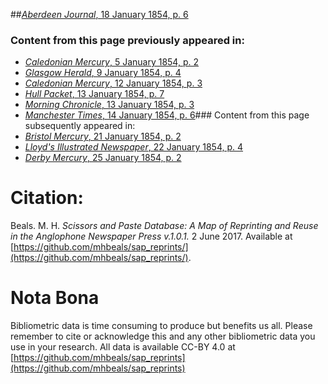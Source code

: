 ##[*Aberdeen Journal*, 18 January 1854, p. 6](https://mhbeals.github.io/sap_html/Aberdeen-Journal/Aberdeen-Journal-18-January-1854-p-6)

### Content from this page previously appeared in:
+ [*Caledonian Mercury*, 5 January 1854, p. 2](https://mhbeals.github.io/sap_html/Caledonian-Mercury/Caledonian-Mercury-5-January-1854-p-2)
+ [*Glasgow Herald*, 9 January 1854, p. 4](https://mhbeals.github.io/sap_html/Glasgow-Herald/Glasgow-Herald-9-January-1854-p-4)
+ [*Caledonian Mercury*, 12 January 1854, p. 3](https://mhbeals.github.io/sap_html/Caledonian-Mercury/Caledonian-Mercury-12-January-1854-p-3)
+ [*Hull Packet*, 13 January 1854, p. 7](https://mhbeals.github.io/sap_html/Hull-Packet/Hull-Packet-13-January-1854-p-7)
+ [*Morning Chronicle*, 13 January 1854, p. 3](https://mhbeals.github.io/sap_html/Morning-Chronicle/Morning-Chronicle-13-January-1854-p-3)
+ [*Manchester Times*, 14 January 1854, p. 6](https://mhbeals.github.io/sap_html/Manchester-Times/Manchester-Times-14-January-1854-p-6)### Content from this page subsequently appeared in:
+ [*Bristol Mercury*, 21 January 1854, p. 2](https://mhbeals.github.io/sap_html/Bristol-Mercury/Bristol-Mercury-21-January-1854-p-2)
+ [*Lloyd's Illustrated Newspaper*, 22 January 1854, p. 4](https://mhbeals.github.io/sap_html/Lloyd's-Illustrated-Newspaper/Lloyd's-Illustrated-Newspaper-22-January-1854-p-4)
+ [*Derby Mercury*, 25 January 1854, p. 2](https://mhbeals.github.io/sap_html/Derby-Mercury/Derby-Mercury-25-January-1854-p-2)
                    
# Citation: 

Beals. M. H. *Scissors and Paste Database: A Map of Reprinting and Reuse in the Anglophone Newspaper Press v.1.0.1.* 2 June 2017. Available at [https://github.com/mhbeals/sap_reprints/](https://github.com/mhbeals/sap_reprints/). 
                    
# Nota Bona

Bibliometric data is time consuming to produce but benefits us all. Please remember to cite or acknowledge this and any other bibliometric data you use in your research. All data is available CC-BY 4.0 at [https://github.com/mhbeals/sap_reprints](https://github.com/mhbeals/sap_reprints)